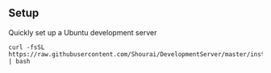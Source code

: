 ## Setup
Quickly set up a Ubuntu development server

```
curl -fsSL https://raw.githubusercontent.com/Shourai/DevelopmentServer/master/install.sh | bash
```
